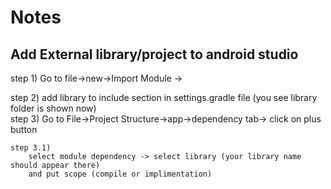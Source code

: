 # Notes

## Add External library/project to android studio

step 1) Go to file->new->Import Module -> <choose library or project folder>
	
step 2) add library to include section in settings.gradle file 
			(you see library folder is shown now)			
step 3) Go to File->Project Structure->app->dependency tab-> click on plus button

	step 3.1)	
		select module dependency -> select library (your library name should appear there)
		and put scope (compile or implimentation)
